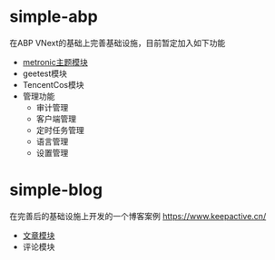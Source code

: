 # simple-abp
在ABP VNext的基础上完善基础设施，目前暂定加入如下功能
<ul>
  <li>
    <a href="https://github.com/aqa365/simple-abp/tree/main/modules/theme/metronic" target="_blank">metronic主题模块</a>
  </li>
  <li>geetest模块</li>
  <li>TencentCos模块</li>
  <li>
    管理功能
    <ul>
      <li>审计管理</li>
      <li>客户端管理</li>
      <li>定时任务管理</li>
      <li>语言管理</li>
      <li>设置管理</li>
    </ul>
  </li>
</ul>

# simple-blog
在完善后的基础设施上开发的一个博客案例 <a href="https://www.keepactive.cn/" target="_blank">https://www.keepactive.cn/</a>
<ul>
   <li><a href="https://github.com/aqa365/simple-abp/tree/main/modules/articles" target="_blank">文章模块</a></li>
   <li>评论模块</li>
</ul>
